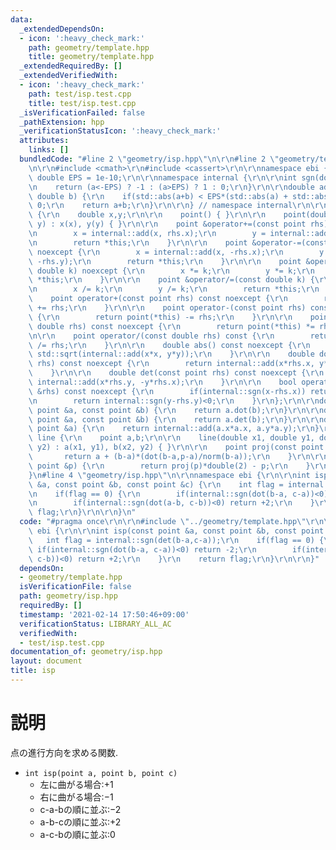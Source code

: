 ```yaml
---
data:
  _extendedDependsOn:
  - icon: ':heavy_check_mark:'
    path: geometry/template.hpp
    title: geometry/template.hpp
  _extendedRequiredBy: []
  _extendedVerifiedWith:
  - icon: ':heavy_check_mark:'
    path: test/isp.test.cpp
    title: test/isp.test.cpp
  _isVerificationFailed: false
  _pathExtension: hpp
  _verificationStatusIcon: ':heavy_check_mark:'
  attributes:
    links: []
  bundledCode: "#line 2 \"geometry/isp.hpp\"\n\r\n#line 2 \"geometry/template.hpp\"\
    \n\r\n#include <cmath>\r\n#include <cassert>\r\n\r\nnamespace ebi {\r\n\r\nconstexpr\
    \ double EPS = 1e-10;\r\n\r\nnamespace internal {\r\n\r\nint sgn(double a) {\r\
    \n    return (a<-EPS) ? -1 : (a>EPS) ? 1 : 0;\r\n}\r\n\r\ndouble add(double a,\
    \ double b) {\r\n    if(std::abs(a+b) < EPS*(std::abs(a) + std::abs(b))) return\
    \ 0;\r\n    return a+b;\r\n}\r\n\r\n} // namespace internal\r\n\r\nstruct point\
    \ {\r\n    double x,y;\r\n\r\n    point() { }\r\n\r\n    point(double x, double\
    \ y) : x(x), y(y) { }\r\n\r\n    point &operator+=(const point rhs) noexcept {\r\
    \n        x = internal::add(x, rhs.x);\r\n        y = internal::add(y, rhs.y);\r\
    \n        return *this;\r\n    }\r\n\r\n    point &operator-=(const point rhs)\
    \ noexcept {\r\n        x = internal::add(x, -rhs.x);\r\n        y = internal::add(y,\
    \ -rhs.y);\r\n        return *this;\r\n    }\r\n\r\n    point &operator*=(const\
    \ double k) noexcept {\r\n        x *= k;\r\n        y *= k;\r\n        return\
    \ *this;\r\n    }\r\n\r\n    point &operator/=(const double k) {\r\n        assert(internal::sgn(k)!=0);\r\
    \n        x /= k;\r\n        y /= k;\r\n        return *this;\r\n    }\r\n\r\n\
    \    point operator+(const point rhs) const noexcept {\r\n        return point(*this)\
    \ += rhs;\r\n    }\r\n\r\n    point operator-(const point rhs) const noexcept\
    \ {\r\n        return point(*this) -= rhs;\r\n    }\r\n\r\n    point operator*(const\
    \ double rhs) const noexcept {\r\n        return point(*this) *= rhs;\r\n    }\r\
    \n\r\n    point operator/(const double rhs) const {\r\n        return point(*this)\
    \ /= rhs;\r\n    }\r\n\r\n    double abs() const noexcept {\r\n        return\
    \ std::sqrt(internal::add(x*x, y*y));\r\n    }\r\n\r\n    double dot(const point\
    \ rhs) const noexcept {\r\n        return internal::add(x*rhs.x, y*rhs.y);\r\n\
    \    }\r\n\r\n    double det(const point rhs) const noexcept {\r\n        return\
    \ internal::add(x*rhs.y, -y*rhs.x);\r\n    }\r\n\r\n    bool operator<(const point\
    \ &rhs) const noexcept {\r\n        if(internal::sgn(x-rhs.x)) return internal::sgn(x-rhs.x)<0;\r\
    \n        return internal::sgn(y-rhs.y)<0;\r\n    }\r\n};\r\n\r\ndouble dot(const\
    \ point &a, const point &b) {\r\n    return a.dot(b);\r\n}\r\n\r\ndouble det(const\
    \ point &a, const point &b) {\r\n    return a.det(b);\r\n}\r\n\r\ndouble norm(const\
    \ point &a) {\r\n    return internal::add(a.x*a.x, a.y*a.y);\r\n}\r\n\r\nstruct\
    \ line {\r\n    point a,b;\r\n\r\n    line(double x1, double y1, double x2, double\
    \ y2) : a(x1, y1), b(x2, y2) { }\r\n\r\n    point proj(const point &p) {\r\n \
    \       return a + (b-a)*(dot(b-a,p-a)/norm(b-a));\r\n    }\r\n\r\n    point relf(const\
    \ point &p) {\r\n        return proj(p)*double(2) - p;\r\n    }\r\n};\r\n\r\n\
    }\n#line 4 \"geometry/isp.hpp\"\n\r\nnamespace ebi {\r\n\r\nint isp(const point\
    \ &a, const point &b, const point &c) {\r\n    int flag = internal::sgn(det(b-a,c-a));\r\
    \n    if(flag == 0) {\r\n        if(internal::sgn(dot(b-a, c-a))<0) return -2;\r\
    \n        if(internal::sgn(dot(a-b, c-b))<0) return +2;\r\n    }\r\n    return\
    \ flag;\r\n}\r\n\r\n}\n"
  code: "#pragma once\r\n\r\n#include \"../geometry/template.hpp\"\r\n\r\nnamespace\
    \ ebi {\r\n\r\nint isp(const point &a, const point &b, const point &c) {\r\n \
    \   int flag = internal::sgn(det(b-a,c-a));\r\n    if(flag == 0) {\r\n       \
    \ if(internal::sgn(dot(b-a, c-a))<0) return -2;\r\n        if(internal::sgn(dot(a-b,\
    \ c-b))<0) return +2;\r\n    }\r\n    return flag;\r\n}\r\n\r\n}"
  dependsOn:
  - geometry/template.hpp
  isVerificationFile: false
  path: geometry/isp.hpp
  requiredBy: []
  timestamp: '2021-02-14 17:50:46+09:00'
  verificationStatus: LIBRARY_ALL_AC
  verifiedWith:
  - test/isp.test.cpp
documentation_of: geometry/isp.hpp
layout: document
title: isp
---
```


# 説明

点の進行方向を求める関数.

- ```int isp(point a, point b, point c)```
    - 左に曲がる場合:$+1$ 
    - 右に曲がる場合:$-1$
    - c-a-bの順に並ぶ:$-2$
    - a-b-cの順に並ぶ:$+2$
    - a-c-bの順に並ぶ:$0$